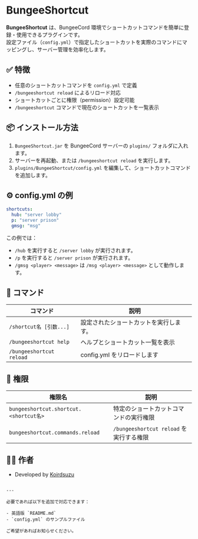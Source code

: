 # BungeeShortcut

**BungeeShortcut** は、BungeeCord 環境でショートカットコマンドを簡単に登録・使用できるプラグインです。  
設定ファイル（`config.yml`）で指定したショートカットを実際のコマンドにマッピングし、サーバー管理を効率化します。

## ✅ 特徴

- 任意のショートカットコマンドを `config.yml` で定義
- `/bungeeshortcut reload` によるリロード対応
- ショートカットごとに権限（permission）設定可能
- `/bungeeshortcut` コマンドで現在のショートカットを一覧表示

## 📦 インストール方法

1. `BungeeShortcut.jar` を BungeeCord サーバーの `plugins/` フォルダに入れます。
2. サーバーを再起動、または `/bungeeshortcut reload` を実行します。
3. `plugins/BungeeShortcut/config.yml` を編集して、ショートカットコマンドを追加します。

## ⚙️ config.yml の例

```yaml
shortcuts:
  hub: "server lobby"
  p: "server prison"
  gmsg: "msg"
````

この例では：

* `/hub` を実行すると `/server lobby` が実行されます。
* `/p` を実行すると `/server prison` が実行されます。
* `/gmsg <player> <message>` は `/msg <player> <message>` として動作します。

## 🧪 コマンド

| コマンド                     | 説明                  |
| ------------------------ | ------------------- |
| `/shortcut名 [引数...]`     | 設定されたショートカットを実行します。 |
| `/bungeeshortcut help`   | ヘルプとショートカット一覧を表示    |
| `/bungeeshortcut reload` | config.yml をリロードします |

## 🔐 権限

| 権限名                                   | 説明                               |
| ------------------------------------- | -------------------------------- |
| `bungeeshortcut.shortcut.<shortcut名>` | 特定のショートカットコマンドの実行権限              |
| `bungeeshortcut.commands.reload`      | `/bungeeshortcut reload` を実行する権限 |

## 🧑‍💻 作者

* Developed by [Koirdsuzu](https://github.com/koirdsuzu)

```

---

必要であれば以下を追加で対応できます：

- 英語版 `README.md`
- `config.yml` のサンプルファイル

ご希望があればお知らせください。
```

